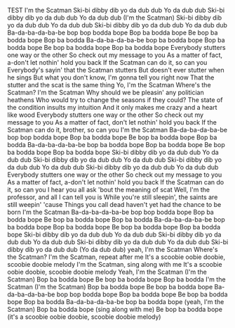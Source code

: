 TEST
I'm the Scatman
Ski-bi dibby dib yo da dub dub
Yo da dub dub
Ski-bi dibby dib yo da dub dub
Yo da dub dub
(I'm the Scatman)
Ski-bi dibby dib yo da dub dub
Yo da dub dub
Ski-bi dibby dib yo da dub dub
Yo da dub dub
Ba-da-ba-da-ba-be bop bop bodda bope
Bop ba bodda bope
Be bop ba bodda bope
Bop ba bodda
Ba-da-ba-da-ba-be bop ba bodda bope
Bop ba bodda bope
Be bop ba bodda bope
Bop ba bodda bope
Everybody stutters one way or the other
So check out my message to you
As a matter of fact, a-don't let nothin' hold you back
If the Scatman can do it, so can you
Everybody's sayin' that the Scatman stutters
But doesn't ever stutter when he sings
But what you don't know, I'm gonna tell you right now
That the stutter and the scat is the same thing
Yo, I'm the Scatman
Where's the Scatman?
I'm the Scatman
Why should we be pleasin' any politician heathens
Who would try to change the seasons if they could?
The state of the condition insults my intuition
And it only makes me crazy and a heart like wood
Everybody stutters one way or the other
So check out my message to you
As a matter of fact, don't let nothin' hold you back
If the Scatman can do it, brother, so can you
I'm the Scatman
Ba-da-ba-da-ba-be bop bop bodda bope
Bop ba bodda bope
Be bop ba bodda bope
Bop ba bodda
Ba-da-ba-da-ba-be bop ba bodda bope
Bop ba bodda bope
Be bop ba bodda bope
Bop ba bodda bope
Ski-bi dibby dib yo da dub dub
Yo da dub dub
Ski-bi dibby dib yo da dub dub
Yo da dub dub
Ski-bi dibby dib yo da dub dub
Yo da dub dub
Ski-bi dibby dib yo da dub dub
Yo da dub dub
Everybody stutters one way or the other
So check out my message to you
As a matter of fact, a-don't let nothin' hold you back
If the Scatman can do it, so can you
I hear you all ask 'bout the meaning of scat
Well, I'm the professor, and all I can tell you is
While you're still sleepin', the saints are still weepin' 'cause
Things you call dead haven't yet had the chance to be born
I'm the Scatman
Ba-da-ba-da-ba-be bop bop bodda bope
Bop ba bodda bope
Be bop ba bodda bope
Bop ba bodda
Ba-da-ba-da-ba-be bop ba bodda bope
Bop ba bodda bope
Be bop ba bodda bope
Bop ba bodda bope
Ski-bi dibby dib yo da dub dub
Yo da dub dub
Ski-bi dibby dib yo da dub dub
Yo da dub dub
Ski-bi dibby dib yo da dub dub
Yo da dub dub
Ski-bi dibby dib yo da dub dub
(Yo da dub dub) yeah, I'm the Scatman
Where's the Scatman?
I'm the Scatman, repeat after me
It's a scoobie oobie doobie, scoobie doobie melody
I'm the Scatman, sing along with me
It's a scoobie oobie doobie, scoobie doobie melody
Yeah, I'm the Scatman (I'm the Scatman)
Bop ba bodda bope
Be bop ba bodda bope
Bop ba bodda
I'm the Scatman (I'm the Scatman)
Bop ba bodda bope
Be bop ba bodda bope
Ba-da-ba-da-ba-be bop bop bodda bope
Bop ba bodda bope
Be bop ba bodda bope
Bop ba bodda
Ba-da-ba-da-ba-be bop ba bodda bope (yeah, I'm the Scatman)
Bop ba bodda bope (sing along with me)
Be bop ba bodda bope (it's a scoobie oobie doobie, scoobie doobie melody)
